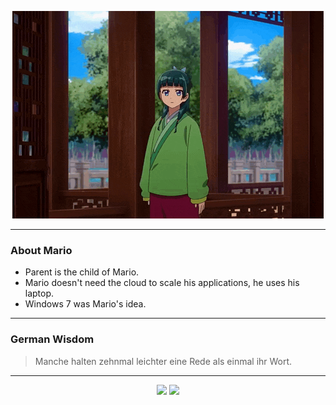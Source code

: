 <p align="center">
  <img src="assets/maomao.gif" />
</p>

---

### About Mario
- Parent is the child of Mario.
- Mario doesn't need the cloud to scale his applications, he uses his laptop.
- Windows 7 was Mario's idea.

---

### German Wisdom
> Manche halten zehnmal leichter eine Rede als einmal ihr Wort.

---

<p align="center">
  <a>
    <img height="180em" src="https://github-readme-stats-eight-theta.vercel.app/api?username=Torfkopp&show_icons=true&theme=dark&include_all_commits=true&count_private=true"/>
  </a>
  <a href="https://github.com/Torfkopp?tab=repositories">
    <img height="180em" src="https://github-readme-stats-eight-theta.vercel.app/api/top-langs/?username=torfkopp&layout=compact&theme=dark&langs_count=8&hide=java"/>
  </a>
</p>
